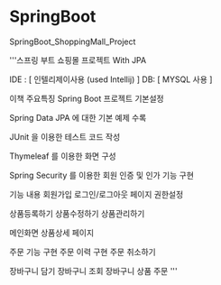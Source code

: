 # SpringBoot
 SpringBoot_ShoppingMall_Project

'''스프링 부트 쇼핑몰 프로젝트 With JPA

IDE : [ 인텔리제이사용 (used Intellij) ] 
DB: [ MYSQL 사용 ] 

이책 주요특징
Spring Boot 프로젝트 기본설정

Spring Data JPA 에 대한 기본 예제 수록

JUnit 을 이용한 테스트 코드 작성

Thymeleaf 를 이용한 화면 구성

Spring Security 를 이용한 회원 인증 및 인가 기능 구현




기능 내용
회원가입 
로그인/로그아웃
페이지 권한설정

상품등록하기
상품수정하기
상품관리하기

메인화면
상품상세 페이지 

주문 기능 구현
주문 이력 구현
주문 취소하기

장바구니 담기
장바구니 조회
장바구니 상품 주문 
'''
